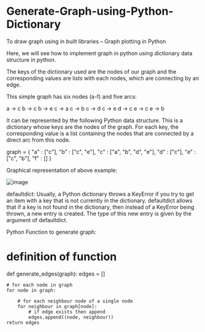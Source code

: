 # Generate-Graph-using-Python-Dictionary

To draw graph using in built libraries – Graph plotting in Python

Here, we will see how to implement graph in python using dictionary data structure in python. 

The keys of the dictionary used are the nodes of our graph and the corresponding values are lists with each nodes, which are connecting by an edge. 

This simple graph has six nodes (a-f) and five arcs: 
 

a -> c
b -> c
b -> e
c -> a
c -> b
c -> d
c -> e
d -> c
e -> c
e -> b


It can be represented by the following Python data structure. This is a dictionary whose keys are the nodes of the graph. For each key, the corresponding value is a list containing the nodes that are connected by a direct arc from this node. 
 

graph = { "a" : ["c"],
          "b" : ["c", "e"],
          "c" : ["a", "b", "d", "e"],
          "d" : ["c"],
          "e" : ["c", "b"],
          "f" : []
        } 


Graphical representation of above example: 
 
![image](https://user-images.githubusercontent.com/22562694/120111341-2f1f5a00-c18f-11eb-8eba-8118bf6a3a25.png)

defaultdict: Usually, a Python dictionary throws a KeyError if you try to get an item with a key that is not currently in the dictionary. defaultdict allows that if a key is not found in the dictionary, then instead of a KeyError being thrown, a new entry is created. The type of this new entry is given by the argument of defaultdict. 

Python Function to generate graph: 

# definition of function
def generate_edges(graph):
    edges = []

    # for each node in graph
    for node in graph:

        # for each neighbour node of a single node
        for neighbour in graph[node]:
            # if edge exists then append
            edges.append((node, neighbour))
    return edges
 
